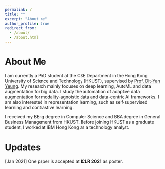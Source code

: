 ```yaml
---
permalink: /
title: ""
excerpt: "About me"
author_profile: true
redirect_from: 
  - /about/
  - /about.html
---
```


About Me
======

I am currently a PhD student at the CSE Department in the Hong Kong University of Science and Technology (HKUST), supervised by [Prof. Dit-Yan Yeung](https://sites.google.com/view/dyyeung). My research mainly focuses on deep learning, AutoML and data augmentation for big data. I study the automation of adaptive data augmentation for modality-agnoistic data and data-centric AI frameworks. I am also interested in representation learning, such as self-supervised learning and contrastive learning.

I received my BEng degree in Computer Science and BBA degree in General Business Management from HKUST. Before joining HKUST as a graduate student, I worked at IBM Hong Kong as a technology analyst.

Updates
======
[Jan 2021] One paper is accepted at <strong>ICLR 2021</strong> as poster.

